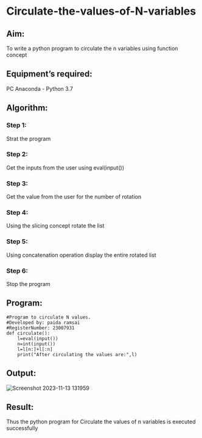 # Circulate-the-values-of-N-variables
## Aim:
To write a python program to circulate the n variables using function concept
## Equipment’s required:
PC
Anaconda - Python 3.7
## Algorithm: 
### Step 1:
Strat the program
### Step 2:
Get the inputs from the user using eval(input())
### Step 3: 
Get the value from the user for the number of rotation
### Step 4: 
Using the slicing concept rotate the list
### Step 5: 
Using concatenation operation display the entire rotated list
### Step 6: 
Stop the program
## Program:
```
#Program to circulate N values.
#Developed by: paida ramsai
#RegisterNumber: 23007931
def circulate():
    l=eval(input())
    n=int(input())
    l=l[n:]+l[:n]
    print("After circulating the values are:",l)
```

## Output:
![Screenshot 2023-11-13 131959](https://github.com/ramsai22/Circulate-the-values-of-N-variables/assets/150319855/ca550a6e-2899-4283-ac77-1a9818d5cee4)


## Result:
Thus the python program for Circulate the values of n variables is executed successfully
